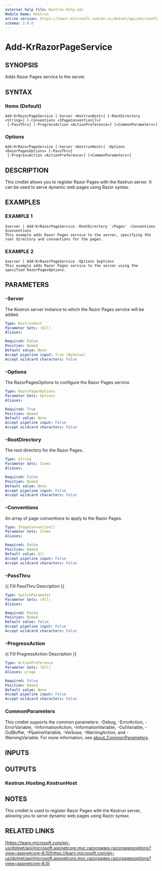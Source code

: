 ```yaml
---
external help file: Kestrun-help.xml
Module Name: Kestrun
online version: https://learn.microsoft.com/en-us/dotnet/api/microsoft.aspnetcore.mvc.razorpages.razorpagesoptions?view=aspnetcore-8.0
schema: 2.0.0
---
```


# Add-KrRazorPageService

## SYNOPSIS
Adds Razor Pages service to the server.

## SYNTAX

### Items (Default)
```
Add-KrRazorPageService [-Server <KestrunHost>] [-RootDirectory <String>] [-Conventions <IPageConvention[]>]
 [-PassThru] [-ProgressAction <ActionPreference>] [<CommonParameters>]
```

### Options
```
Add-KrRazorPageService [-Server <KestrunHost>] -Options <RazorPagesOptions> [-PassThru]
 [-ProgressAction <ActionPreference>] [<CommonParameters>]
```

## DESCRIPTION
This cmdlet allows you to register Razor Pages with the Kestrun server.
It can be used to serve dynamic web pages using Razor syntax.

## EXAMPLES

### EXAMPLE 1
```
$server | Add-KrRazorPageService -RootDirectory '/Pages' -Conventions $conventions
This example adds Razor Pages service to the server, specifying the root directory and conventions for the pages.
```

### EXAMPLE 2
```
$server | Add-KrRazorPageService -Options $options
This example adds Razor Pages service to the server using the specified RazorPagesOptions.
```

## PARAMETERS

### -Server
The Kestrun server instance to which the Razor Pages service will be added.

```yaml
Type: KestrunHost
Parameter Sets: (All)
Aliases:

Required: False
Position: Named
Default value: None
Accept pipeline input: True (ByValue)
Accept wildcard characters: False
```

### -Options
The RazorPagesOptions to configure the Razor Pages service.

```yaml
Type: RazorPagesOptions
Parameter Sets: Options
Aliases:

Required: True
Position: Named
Default value: None
Accept pipeline input: False
Accept wildcard characters: False
```

### -RootDirectory
The root directory for the Razor Pages.

```yaml
Type: String
Parameter Sets: Items
Aliases:

Required: False
Position: Named
Default value: None
Accept pipeline input: False
Accept wildcard characters: False
```

### -Conventions
An array of page conventions to apply to the Razor Pages.

```yaml
Type: IPageConvention[]
Parameter Sets: Items
Aliases:

Required: False
Position: Named
Default value: @()
Accept pipeline input: False
Accept wildcard characters: False
```

### -PassThru
{{ Fill PassThru Description }}

```yaml
Type: SwitchParameter
Parameter Sets: (All)
Aliases:

Required: False
Position: Named
Default value: False
Accept pipeline input: False
Accept wildcard characters: False
```

### -ProgressAction
{{ Fill ProgressAction Description }}

```yaml
Type: ActionPreference
Parameter Sets: (All)
Aliases: proga

Required: False
Position: Named
Default value: None
Accept pipeline input: False
Accept wildcard characters: False
```

### CommonParameters
This cmdlet supports the common parameters: -Debug, -ErrorAction, -ErrorVariable, -InformationAction, -InformationVariable, -OutVariable, -OutBuffer, -PipelineVariable, -Verbose, -WarningAction, and -WarningVariable. For more information, see [about_CommonParameters](http://go.microsoft.com/fwlink/?LinkID=113216).

## INPUTS

## OUTPUTS

### Kestrun.Hosting.KestrunHost
## NOTES
This cmdlet is used to register Razor Pages with the Kestrun server, allowing you to serve dynamic web pages using Razor syntax.

## RELATED LINKS

[https://learn.microsoft.com/en-us/dotnet/api/microsoft.aspnetcore.mvc.razorpages.razorpagesoptions?view=aspnetcore-8.0](https://learn.microsoft.com/en-us/dotnet/api/microsoft.aspnetcore.mvc.razorpages.razorpagesoptions?view=aspnetcore-8.0)

